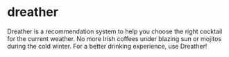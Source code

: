 dreather
========

Dreather is a recommendation system to help you choose the right
cocktail for the current weather. No more Irish coffees under blazing
sun or mojitos during the cold winter. For a better drinking
experience, use Dreather!